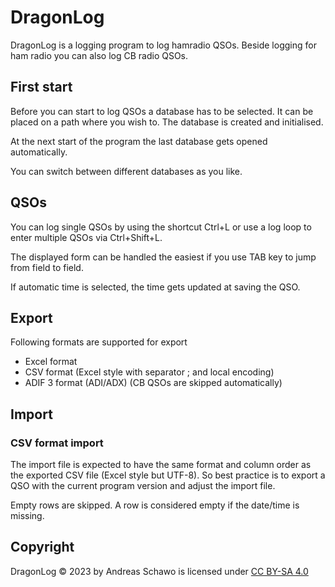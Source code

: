 DragonLog
=========
DragonLog is a logging program to log hamradio QSOs.
Beside logging for ham radio you can also log CB radio QSOs.

First start
-----------
Before you can start to log QSOs a database has to be selected.
It can be placed on a path where you wish to.
The database is created and initialised.

At the next start of the program the last database gets opened automatically.

You can switch between different databases as you like.

QSOs
----
You can log single QSOs by using the shortcut Ctrl+L or 
use a log loop to enter multiple QSOs via Ctrl+Shift+L.

The displayed form can be handled the easiest if you use TAB key to jump from field to field.

If automatic time is selected, the time gets updated at saving the QSO.

Export
------
Following formats are supported for export
* Excel format
* CSV format (Excel style with separator ; and local encoding)
* ADIF 3 format (ADI/ADX) (CB QSOs are skipped automatically)

Import 
------
### CSV format import
The import file is expected to have the same format and column order as the exported CSV file (Excel style but UTF-8).
So best practice is to export a QSO with the current program version and adjust the import file.

Empty rows are skipped. A row is considered empty if the date/time is missing.

Copyright
---------
DragonLog &copy; 2023 by Andreas Schawo is licensed under [CC BY-SA 4.0](http://creativecommons.org/licenses/by-sa/4.0/) 

